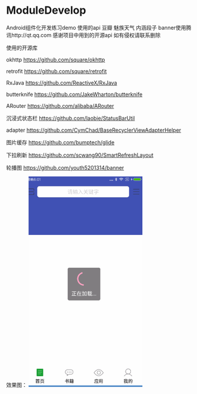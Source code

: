 # ModuleDevelop
Android组件化开发练习demo
使用的api 豆瓣 魅族天气 内涵段子 banner使用腾讯http://qt.qq.com
感谢项目中用到的开源api 如有侵权请联系删除

使用的开源库

okhttp https://github.com/square/okhttp

retrofit https://github.com/square/retrofit

RxJava https://github.com/ReactiveX/RxJava

butterknife https://github.com/JakeWharton/butterknife

ARouter https://github.com/alibaba/ARouter

沉浸式状态栏 https://github.com/laobie/StatusBarUtil

adapter https://github.com/CymChad/BaseRecyclerViewAdapterHelper

图片缓存 https://github.com/bumptech/glide

下拉刷新 https://github.com/scwang90/SmartRefreshLayout

轮播图 https://github.com/youth5201314/banner

效果图：
![](https://github.com/chsmy/ModuleDevelop/blob/master/image/fff.gif)